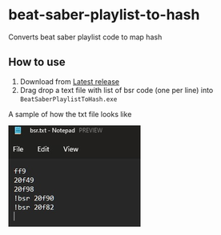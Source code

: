 # beat-saber-playlist-to-hash

Converts beat saber playlist code to map hash

## How to use

1. Download from [Latest release](../../releases/latest)
2. Drag drop a text file with list of bsr code (one per line) into `BeatSaberPlaylistToHash.exe`

A sample of how the txt file looks like

![bsr.txt](images/bsr.jpg)
